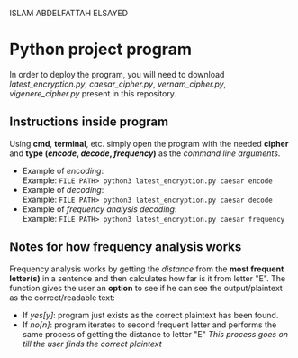 ISLAM ABDELFATTAH ELSAYED

# Python project program
In order to deploy the program, you will need to download _latest_encryption.py_, _caesar_cipher.py_, _vernam_cipher.py_, _vigenere_cipher.py_ present in this repository.

## Instructions inside program
Using **cmd**, **terminal**,  etc. simply open the program with the needed **cipher** and **type (_encode_, _decode_, _frequency_)** as the _command line arguments_.  
* Example of _encoding_:  
Example: `FILE PATH> python3 latest_encryption.py caesar encode`  
* Example of _decoding_:  
Example: `FILE PATH> python3 latest_encryption.py caesar decode`  
* Example of _frequency analysis decoding_:  
Example: `FILE PATH> python3 latest_encryption.py caesar frequency`  

## Notes for how frequency analysis works
Frequency analysis works by getting the _distance_ from the **most frequent letter(s)** in a sentence and then calculates how far is it from letter "E". The function gives the user an **option** to see if he can see the output/plaintext as the correct/readable text:
* If _yes[y]_: program just exists as the correct plaintext has been found.
* If _no[n]_: program iterates to second frequent letter and performs the same process of getting the distance to letter "E"
_This process goes on till the user finds the correct plaintext_
